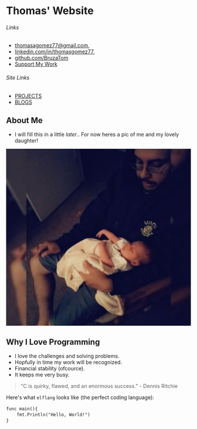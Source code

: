 # Thomas' Website

###### Links

* [thomasagomez77@gmail.com,](https://www.gmail.com)
* [linkedin.com/in/thomasgomez77,](https://www.linkedin.com/in/thomasgomez77)
* [github.com/BruzaTom](https://github.com/BruzaTom)
* [Support My Work](donate.html)

###### Site Links

* [PROJECTS](index2.html)
* [BLOGS](blogs.html)

## About Me

* I will fill this in a little *later*.. For now heres a pic of me and my lovely daughter!

![pic of me and autumn](static/images/meandautumn_rs.jpg)

## Why I Love Programming

* I love the challenges and solving problems.
* Hopfully in time my work will be recognized.
* Financial stability (ofcource).
* It keeps me very busy.

> "C is quirky, flawed, and an enormous success." - Dennis Ritchie

Here's what `elflang` looks like (the perfect coding language):

```
func main(){
    fmt.Println("Hello, World!")
}
```
